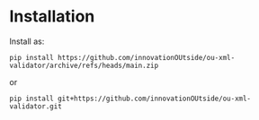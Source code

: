 # Installation

Install as:

`pip install https://github.com/innovationOUtside/ou-xml-validator/archive/refs/heads/main.zip`

or

`pip install git+https://github.com/innovationOUtside/ou-xml-validator.git`

